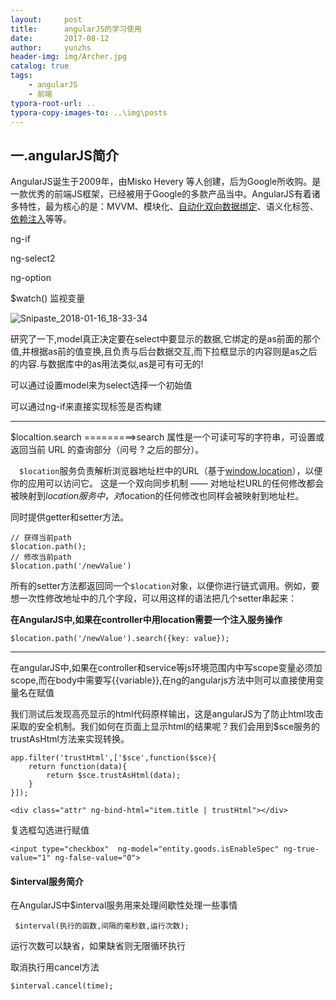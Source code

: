 ```yaml
---
layout:     post
title:      angularJS的学习使用
date:       2017-08-12
author:     yunzhs
header-img: img/Archer.jpg
catalog: true
tags:
    - angularJS
    - 前端
typora-root-url: ..
typora-copy-images-to: ..\img\posts
---
```


## 一.angularJS简介

AngularJS诞生于2009年，由Misko Hevery 等人创建，后为Google所收购。是一款优秀的前端JS框架，已经被用于Google的多款产品当中。AngularJS有着诸多特性，最为核心的是：MVVM、模块化、[自动化双向数据绑定](http://www.angularjs.net.cn/tutorial/10.html)、语义化标签、[依赖注入](http://www.angularjs.net.cn/tutorial/17.html)等等。

ng-if

ng-select2

ng-option

$watch() 监视变量

![Snipaste_2018-01-16_18-33-34](/img/posts/Snipaste_2018-01-16_18-33-34.png)

研究了一下,model真正决定要在select中要显示的数据,它绑定的是as前面的那个值,并根据as前的值变换,且负责与后台数据交互,而下拉框显示的内容则是as之后的内容.与数据库中的as用法类似,as是可有可无的!

可以通过设置model来为select选择一个初始值



可以通过ng-if来直接实现标签是否构建

<div ng-if="entity.goods.isEnableSpec==1">

-----------------------

</div>

$localtion.search =========>search 属性是一个可读可写的字符串，可设置或返回当前 URL 的查询部分（问号 ? 之后的部分）。

　`$location`服务负责解析浏览器地址栏中的URL（基于[window.location](https://developer.mozilla.org/en/window.location)），以便你的应用可以访问它。 这是一个双向同步机制 —— 对地址栏URL的任何修改都会被映射到$location服务中，对$location的任何修改也同样会被映射到地址栏。 

同时提供getter和setter方法。

```
// 获得当前path
$location.path();
// 修改当前path
$location.path('/newValue')
```

所有的setter方法都返回同一个`$location`对象，以便你进行链式调用。例如，要想一次性修改地址中的几个字段，可以用这样的语法把几个setter串起来：

  **在AngularJS中,如果在controller中用location需要一个注入服务操作**

```
$location.path('/newValue').search({key: value});
```

----

在angularJS中,如果在controller和service等js环境范围内中写scope变量必须加scope,而在body中需要写{{variable}},在ng的angularjs方法中则可以直接使用变量名在赋值



我们测试后发现高亮显示的html代码原样输出，这是angularJS为了防止html攻击采取的安全机制。我们如何在页面上显示html的结果呢？我们会用到$sce服务的trustAsHtml方法来实现转换。

```
app.filter('trustHtml',['$sce',function($sce){
    return function(data){
        return $sce.trustAsHtml(data);
    }
}]);
```

```
<div class="attr" ng-bind-html="item.title | trustHtml"></div>
```

复选框勾选进行赋值

```
<input type="checkbox"  ng-model="entity.goods.isEnableSpec" ng-true-value="1" ng-false-value="0">
```

#### $interval服务简介

 在AngularJS中$interval服务用来处理间歇性处理一些事情

```
 $interval(执行的函数,间隔的毫秒数,运行次数);
```

运行次数可以缺省，如果缺省则无限循环执行  

取消执行用cancel方法

```
$interval.cancel(time);
```

